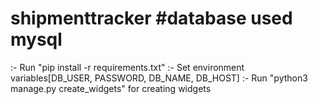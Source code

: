 # shipmenttracker #database used mysql
:- Run "pip install -r requirements.txt"
:- Set environment variables[DB_USER, PASSWORD, DB_NAME, DB_HOST]
:- Run "python3 manage.py create_widgets" for creating widgets
